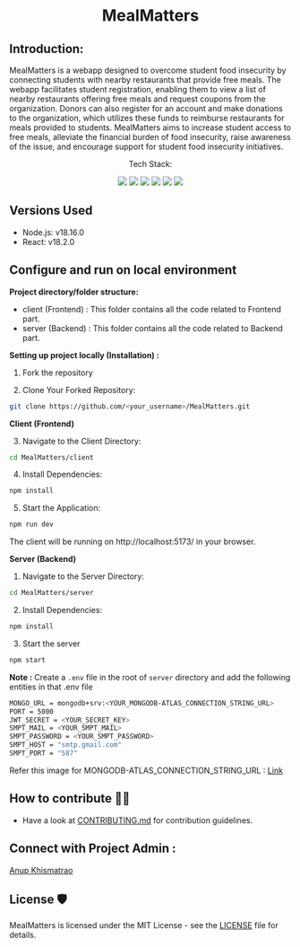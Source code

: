 <h1 align="center">MealMatters</h1>

## Introduction:
MealMatters is a webapp designed to overcome student food insecurity by connecting students with nearby restaurants that provide free meals. The webapp facilitates student registration, enabling them to view a list of nearby restaurants offering free meals and request coupons from the organization. Donors can also register for an account and make donations to the organization, which utilizes these funds to reimburse restaurants for meals provided to students. MealMatters aims to increase student access to free meals, alleviate the financial burden of food insecurity, raise awareness of the issue, and encourage support for student food insecurity initiatives.


<p align="center">Tech Stack:</p>
<p align="center">
    <img src="https://img.shields.io/badge/React-20232A?style=for-the-badge&logo=react&logoColor=white"> 
    <img src="https://img.shields.io/badge/Tailwind_CSS-38B2AC?style=for-the-badge&logo=tailwind-css&logoColor=white">
    <img src="https://img.shields.io/badge/javascript-%23323330.svg?style=for-the-badge&logo=javascript&logoColor=%23F7DF1E">
    <img src="https://img.shields.io/badge/Node.js-43853D?style=for-the-badge&logo=node.js&logoColor=white">
    <img src="https://img.shields.io/badge/Express.js-404D59?style=for-the-badge">
    <img src="https://img.shields.io/badge/MongoDB-4EA94B?style=for-the-badge&logo=mongodb&logoColor=white">
</p>

## Versions Used

- Node.js: v18.16.0
- React: v18.2.0


## Configure and run on local environment
**Project directory/folder structure:**
* client (Frontend) : This folder contains all the code related to Frontend part.
* server (Backend) : This folder contains all the code related to Backend part.

**Setting up project locally (Installation) :**
1. Fork the repository

2. Clone Your Forked Repository:

```sh
git clone https://github.com/<your_username>/MealMatters.git
```
**Client (Frontend)** 

3. Navigate to the Client Directory:

```sh
cd MealMatters/client
```

4. Install Dependencies:

```sh
npm install
```

5. Start the Application:

```sh
npm run dev
```
The client will be running on http://localhost:5173/ in your browser.  

**Server (Backend)**

1. Navigate to the Server Directory:

```sh
cd MealMatters/server
```

2. Install Dependencies:

```sh
npm install
```

3. Start the server

```sh
npm start
```
**Note :** Create a ```.env``` file in the root of ```server``` directory and add the following entities in that .env file

```sh
MONGO_URL = mongodb+srv:<YOUR_MONGODB-ATLAS_CONNECTION_STRING_URL>
PORT = 5000
JWT_SECRET = <YOUR_SECRET_KEY>
SMPT_MAIL = <YOUR_SMPT_MAIL>
SMPT_PASSWORD = <YOUR_SMPT_PASSWORD>
SMPT_HOST = "smtp.gmail.com"
SMPT_PORT = "587"
```
Refer this image for MONGODB-ATLAS_CONNECTION_STRING_URL : [Link](https://postimg.cc/6TWbMF1q)

## How to contribute 👨‍💻
- Have a look at [CONTRIBUTING.md](.github/CONTRIBUTING.md) for contribution guidelines.  

## Connect with Project Admin :
[Anup Khismatrao](https://linktr.ee/anupkhismatrao)

## License 🛡️ 

MealMatters is licensed under the MIT License - see the [LICENSE](LICENSE) file for details.
